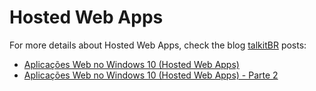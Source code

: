 # Hosted Web Apps

For more details about Hosted Web Apps, check the blog [talkitBR](http://talkitbr.com) posts:

- [Aplicações Web no Windows 10 (Hosted Web Apps)](http://talkitbr.com/2015/06/30/aplicacoes-web-no-windows-10-hosted-web-apps-parte-2/)
- [Aplicações Web no Windows 10 (Hosted Web Apps) - Parte 2](http://talkitbr.com/2015/06/24/aplicacoes-web-no-windows-10-hosted-web-apps/) 

